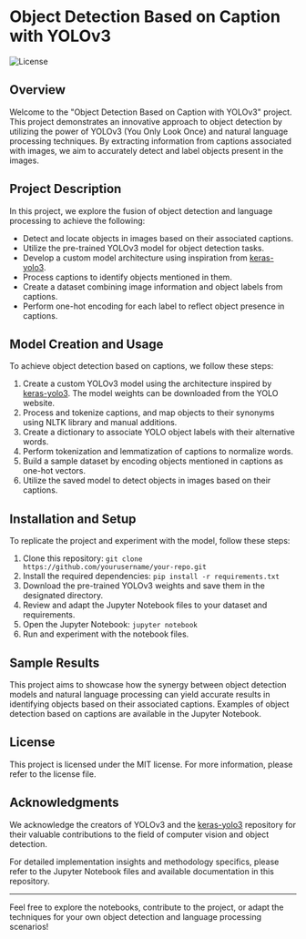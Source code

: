 # Object Detection Based on Caption with YOLOv3

![License](https://img.shields.io/badge/License-[License]-brightgreen.svg)

## Overview

Welcome to the "Object Detection Based on Caption with YOLOv3" project. This project demonstrates an innovative approach to object detection by utilizing the power of YOLOv3 (You Only Look Once) and natural language processing techniques. By extracting information from captions associated with images, we aim to accurately detect and label objects present in the images.

## Project Description

In this project, we explore the fusion of object detection and language processing to achieve the following:

- Detect and locate objects in images based on their associated captions.
- Utilize the pre-trained YOLOv3 model for object detection tasks.
- Develop a custom model architecture using inspiration from [keras-yolo3](https://github.com/experiencor/keras-yolo3).
- Process captions to identify objects mentioned in them.
- Create a dataset combining image information and object labels from captions.
- Perform one-hot encoding for each label to reflect object presence in captions.

## Model Creation and Usage

To achieve object detection based on captions, we follow these steps:

1. Create a custom YOLOv3 model using the architecture inspired by [keras-yolo3](https://github.com/experiencor/keras-yolo3). The model weights can be downloaded from the YOLO website.
2. Process and tokenize captions, and map objects to their synonyms using NLTK library and manual additions.
3. Create a dictionary to associate YOLO object labels with their alternative words.
4. Perform tokenization and lemmatization of captions to normalize words.
5. Build a sample dataset by encoding objects mentioned in captions as one-hot vectors.
6. Utilize the saved model to detect objects in images based on their captions.

## Installation and Setup

To replicate the project and experiment with the model, follow these steps:

1. Clone this repository: `git clone https://github.com/yourusername/your-repo.git`
2. Install the required dependencies: `pip install -r requirements.txt`
3. Download the pre-trained YOLOv3 weights and save them in the designated directory.
4. Review and adapt the Jupyter Notebook files to your dataset and requirements.
5. Open the Jupyter Notebook: `jupyter notebook`
6. Run and experiment with the notebook files.

## Sample Results

This project aims to showcase how the synergy between object detection models and natural language processing can yield accurate results in identifying objects based on their associated captions. Examples of object detection based on captions are available in the Jupyter Notebook.

## License

This project is licensed under the MIT license. For more information, please refer to the license file.

## Acknowledgments

We acknowledge the creators of YOLOv3 and the [keras-yolo3](https://github.com/experiencor/keras-yolo3) repository for their valuable contributions to the field of computer vision and object detection.

For detailed implementation insights and methodology specifics, please refer to the Jupyter Notebook files and available documentation in this repository.

---

Feel free to explore the notebooks, contribute to the project, or adapt the techniques for your own object detection and language processing scenarios!
